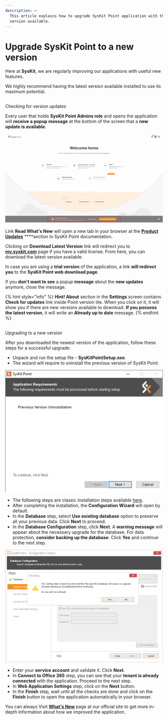 ```yaml
---
description: >-
  This article explains how to upgrade SysKit Point application with the newest
  version available.
---
```


# Upgrade SysKit Point to a new version

Here at **SysKit**, we are regularly improving our applications with useful new features.                                                                                                         

We highly recommend having the latest version available installed to use its maximum potential. 

## 
Checking for version updates

Every user that holds **SysKit Point Admins role** and opens the application will **receive a popup message** at the bottom of the screen that a **new update is available**.

![New update available message](../.gitbook/assets/upgrade-syskit-point-to-a-new-version_new-update-available-message.png)


Link **Read What's New** will open a new tab in your browser at the [**Product Updates**](../product-updates/) ****section in SysKit Point documentation.

Clicking on **Download Latest Version** link will redirect you to [**my.syskit.com**](https://my.syskit.com) page if you have a valid license. From here, you can download the latest version available.

In case you are using a **trial version** of the application, a link **will redirect you** to the **SysKit Point web download page**.

If you **don't want to see** a popup **message** about the **new updates** anymore, close the message.

{% hint style="info" %}
**Hint!                                                                                                                                                         About** section in the **Settings** screen contains **Check for updates** link inside Point version tile. When you click on it, it will show you if there are new versions available to download. **If you possess the latest version**, it will write an **Already up to date** message.
{% endhint %}

## 
Upgrading to a new version


After you downloaded the newest version of the application, follow these steps for a successful upgrade:

*  Unpack and run the setup file - **SysKitPointSetup.exe**.
* The wizard will require to uninstall the previous version of SysKit Point. 

![Previous version uninstallation](../.gitbook/assets/upgrade-syskit-point-to-a-new-version_previous-version-uninstallation.png)

* The following steps are classic installation steps available [here](../installation-and-configuration/install-syskit-point.md).
* After completing the installation, the **Configuration Wizard** will open by default.
*  In the **Database** step, select **Use existing database** option to preserve all your previous data. Click **Next** to proceed.
* In the **Database Configuration** step, click **Next**. A **warning message** will appear about the necessary upgrade for the database. For data protection, **consider backing up the database**. Click **Yes** and continue to the next step.

![Warning message - necessary database upgrade](../.gitbook/assets/upgrade-syskit-point-to-a-new-version_warning-message-necessary-database-upgrade.png)

* Enter your **service account** and validate it. Click **Next**.
* In **Connect to Office 365** step, you can see that your **tenant is already connected** with the application. Proceed to the next step.
* In **Web Application Settings** step, click on the **Next** button. 
* In the **Finish** step, wait until all the checks are done and click on the **Finish** button to open the application automatically in your browser.


You can always Visit [**What's New**](https://www.syskit.com/products/point/whats-new/) page at our official site to get more in-depth information about how we improved the application.

